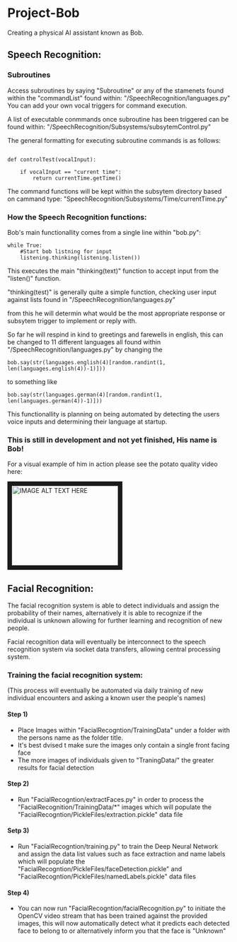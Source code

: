# Project-Bob
Creating a physical AI assistant known as Bob.

## Speech Recognition:

### Subroutines

Access subroutines by saying "Subroutine" or any of the stamenets found within the "commandList" found within:
"/SpeechRecognition/languages.py" 
You can add your own vocal triggers for command execution.

A list of executable conmmands once subroutine has been triggered can be found within: 
"/SpeechRecognition/Subsystems/subsytemControl.py"

The general formatting for executing subroutine commands is as follows: 

```python3

def controlTest(vocalInput):

    if vocalInput == "current time":
        return currentTime.getTime()

```
The command functions will be kept within the subsytem directory based on cammand type: 
"SpeechRecognition/Subsystems/Time/currentTime.py"

### How the Speech Recognition functions:

Bob's main functionallity comes from a single line within "bob.py":

```python3
while True:
    #Start bob listning for input
    listening.thinking(listening.listen())
```

This executes the main "thinking(text)" function to accept input from the "listen()" function.

"thinking(test)" is generally quite a simple function, checking user input against lists found in "/SpeechRecognition/languages.py"

from this he will determin what would be the most appropriate response or subsytem trigger to implement or reply with.

So far he will respind in kind to greetings and farewells in english, this can be changed to 11 different languages all found within "/SpeechRecognition/languages.py" by changing the 
```python3
bob.say(str(languages.english(4)[random.randint(1, len(languages.english(4))-1)]))
```
to something like
```python3
bob.say(str(languages.german(4)[random.randint(1, len(languages.german(4))-1)]))
```
This functionallity is planning on being automated by detecting the users voice inputs and determining their language at startup.

### This is still in development and not yet finished, His name is Bob!

For a visual example of him in action please see the potato quality video here: 

<a href="http://www.youtube.com/watch?feature=player_embedded&v=SO97TJRWmdA
" target="_blank"><img src="http://img.youtube.com/vi/SO97TJRWmdA/0.jpg" 
alt="IMAGE ALT TEXT HERE" width="240" height="180" border="10" /></a>

## Facial Recognition:

The facial recognition system is able to detect individuals and assign the probability of their names, alternatively it is able to recognize if the individual is unknown allowing for further learning and recognition of new people.

Facial recognition data will eventually be interconnect to the speech recognition system via socket data transfers, allowing central processing system.

### Training the facial recognition system:

(This process will eventually be automated via daily training of new individual encounters and asking a known user the people's names)

#### Step 1)

- Place Images within "FacialRecogntion/TrainingData" under a folder with the persons name as the folder title.
- It's best dvised t make sure the images only contain a single front facing face
- The more images of individuals given to "TraningData/<PersonsName>" the greater results for facial detection

#### Step 2)

- Run "FacialRecogntion/extractFaces.py" in order to process the "FacialRecognition/TrainingData/*" images which will populate the "FacialRecogntion/PickleFiles/extraction.pickle" data file

#### Setp 3) 

- Run "FacialRecogntion/training.py" to train the Deep Neural Network and assign the data list values such as face extraction and name labels which will populate the "FacialRecogntion/PickleFiles/faceDetection.pickle" and "FacialRecogntion/PickleFiles/namedLabels.pickle" data files

#### Step 4) 

- You can now run "FacialRecogntion/facialRecognition.py" to initiate the OpenCV video stream that has been trained against the provided images, this will now automatically detect what it predicts each detected face to belong to or alternatively inform you that the face is "Unknown" 


